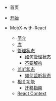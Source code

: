 - 首页 
  
- [开始](home/nfwys.md)
  
- MobX-with-React
  - [简介](MobX-with-React/Introduction.md)
  - [库](MobX-with-React/Libraries.md)
  - [管理状态](MobX-with-React/Manage-state/How-to-manage-state.md)
    - [如何管理状态](MobX-with-React/Manage-state/How-to-manage-state.md)
    - [不要解构](MobX-with-React/Manage-state/State-destructuring.md)
  - [监听状态](MobX-with-React/Observe-state/How-to-observe.md)
    - [如何监听状态](MobX-with-React/Observe-state/How-to-observe.md)
  - [相关功能](MobX-with-React/Recipes/Migration-guide.md)
    - [迁移指南](MobX-with-React/Recipes/Migration-guide.md)
  - [React Context](MobX-with-React/Recipes/React-Context.md)
  

  


